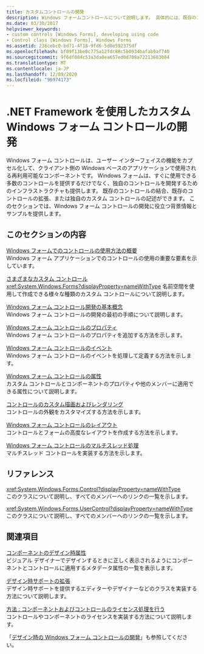 ```yaml
---
title: カスタムコントロールの開発
description: Windows フォームコントロールについて説明します。 具体的には、既存のコントロールの結合、既存のコントロールの拡張、独自のカスタムコントロールの作成について学習します。
ms.date: 03/30/2017
helpviewer_keywords:
- custom controls [Windows Forms], developing using code
- Control class [Windows Forms], Windows Forms
ms.assetid: 236cebc0-bd71-4f18-9fd6-5d0e592375df
ms.openlocfilehash: bf09f13be0c775a12fdc88c5b0934bafab9af740
ms.sourcegitcommit: 9f6df084c53a3da0ea657ed0d708a72213683084
ms.translationtype: MT
ms.contentlocale: ja-JP
ms.lasthandoff: 12/09/2020
ms.locfileid: "96974173"
---
```

# <a name="developing-custom-windows-forms-controls-with-the-net-framework"></a>.NET Framework を使用したカスタム Windows フォーム コントロールの開発

Windows フォーム コントロールは、ユーザー インターフェイスの機能をカプセル化して、クライアント側の Windows ベースのアプリケーションで使用される再利用可能なコンポーネントです。 Windows フォームは、すぐに使用できる多数のコントロールを提供するだけでなく、独自のコントロールを開発するためのインフラストラクチャも提供します。 既存のコントロールの結合、既存のコントロールの拡張、または独自のカスタム コントロールの記述ができます。 このセクションでは、Windows フォーム コントロールの開発に役立つ背景情報とサンプルを提供します。  
  
## <a name="in-this-section"></a>このセクションの内容  

 [Windows フォームでのコントロールの使用方法の概要](overview-of-using-controls-in-windows-forms.md)  
 Windows フォーム アプリケーションでのコントロールの使用の重要な要素を示しています。  
  
 [さまざまなカスタム コントロール](varieties-of-custom-controls.md)  
 <xref:System.Windows.Forms?displayProperty=nameWithType> 名前空間を使用して作成できる様々な種類のカスタム コントロールについて説明します。  
  
 [Windows フォーム コントロール開発の基本概念](windows-forms-control-development-basics.md)  
 Windows フォーム コントロールの開発の最初の手順について説明します。  
  
 [Windows フォーム コントロールのプロパティ](properties-in-windows-forms-controls.md)  
 Windows フォーム コントロールのプロパティを追加する方法を示します。  
  
 [Windows フォーム コントロールのイベント](events-in-windows-forms-controls.md)  
 Windows フォーム コントロールのイベントを処理して定義する方法を示します。  
  
 [Windows フォーム コントロールの属性](attributes-in-windows-forms-controls.md)  
 カスタム コントロールとコンポーネントのプロパティや他のメンバーに適用できる属性について説明します。  
  
 [コントロールのカスタム描画およびレンダリング](custom-control-painting-and-rendering.md)  
 コントロールの外観をカスタマイズする方法を示します。  
  
 [Windows フォーム コントロールのレイアウト](layout-in-windows-forms-controls.md)  
 コントロールとフォームの高度なレイアウトを作成する方法を示します。  
  
 [Windows フォーム コントロールのマルチスレッド処理](multithreading-in-windows-forms-controls.md)  
 マルチスレッド コントロールを実装する方法を示します。  
  
## <a name="reference"></a>リファレンス  

 <xref:System.Windows.Forms.Control?displayProperty=nameWithType>  
 このクラスについて説明し、すべてのメンバーへのリンクの一覧を示します。  
  
 <xref:System.Windows.Forms.UserControl?displayProperty=nameWithType>  
 このクラスについて説明し、すべてのメンバーへのリンクの一覧を示します。  
  
## <a name="related-sections"></a>関連項目  

 [コンポーネントのデザイン時属性](/previous-versions/visualstudio/visual-studio-2013/tk67c2t8(v=vs.120))  
 ビジュアル デザイナーでデザインするときに正しく表示されるようにコンポーネントとコントロールに適用するメタデータ属性の一覧を表示します。  
  
 [デザイン時サポートの拡張](/previous-versions/visualstudio/visual-studio-2013/37899azc(v=vs.120))  
 デザイン時サポートを提供するエディターやデザイナーなどのクラスを実装する方法について説明します。  
  
 [方法 : コンポーネントおよびコントロールのライセンス処理を行う](/previous-versions/visualstudio/visual-studio-2013/fe8b1eh9(v=vs.120))  
 コントロールやコンポーネントのライセンスを実装する方法について説明します。  
  
 「[デザイン時の Windows フォーム コントロールの開発](developing-windows-forms-controls-at-design-time.md)」も参照してください。
